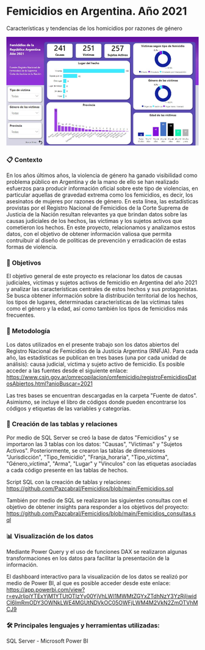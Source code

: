# Femicidios en Argentina. Año 2021
Características y tendencias de los homicidios por razones de género

![Image text](https://github.com/Pazcabral/Femicidios/blob/main/Femicidios.JPG)

### :clipboard: Contexto
En los años últimos años, la violencia de género ha ganado visibilidad como problema público en Argentina y de la mano de ello se han realizado esfuerzos para producir información oficial sobre este tipo de violencias, en particular aquellas de gravedad extrema como los femicidios, es decir, los asesinatos de mujeres por razones de género. En esta línea, las estadísticas provistas por el Registro Nacional de Femicidios de la Corte Suprema de Justicia de la Nación resultan relevantes ya que brindan datos sobre las causas judiciales de los hechos, las víctimas y los sujetos activos que cometieron los hechos. En este proyecto, relacionamos y analizamos estos datos, con el objetivo de obtener información valiosa que permita contruibuir al diseño de políticas de prevención y erradicación de estas formas de violencia. 


### :dart: Objetivos
El objetivo general de este proyecto es relacionar los datos de causas judiciales, víctimas y sujetos activos de femicidio en Argentina del año 2021 y analizar las características centrales de estos hechos y sus protagonistas. Se busca obtener información sobre la distribución territorial de los hechos, los tipos de lugares, determinadas características de las víctimas tales como el género y la edad, así como también los tipos de femicidios más frecuentes. 


### :triangular_ruler: Metodología
Los datos utilizados en el presente trabajo son los datos abiertos del Registro Nacional de Femicidios de la Justicia Argentina (RNFJA). Para cada año, las estadísticas se publican en tres bases (una por cada unidad de análisis): causa judicial, víctima y sujeto activo de femicidio. Es posible acceder a las fuentes desde el siguiente enlace: https://www.csjn.gov.ar/omrecopilacion/omfemicidio/registroFemicidiosDatosAbiertos.html?anioBuscar=2021

Las tres bases se encuentran descargadas en la carpeta "Fuente de datos". Asimismo, se incluye el libro de códigos donde pueden encontrarse los códigos y etiquetas de las variables y categorías.


### :key: Creación de las tablas y relaciones
Por medio de SQL Server se creó la base de datos "Femicidios" y se importaron las 3 tablas con los datos: "Causas", "Víctimas" y "Sujetos Activos". Posteriormente, se crearon las tablas de dimensiones "Jurisdicción", "Tipo_femicidio", "Franja_horaria", "Tipo_víctima", "Género_víctima", "Arma", "Lugar" y "Vínculos" con las etiquetas asociadas a cada código presente en las tablas de hechos. 

Script SQL con la creación de tablas y relaciones: https://github.com/Pazcabral/Femicidios/blob/main/Femicidios.sql

También por medio de SQL se realizaron las siguientes consultas con el objetivo de obtener insights para responder a los objetivos del proyecto: https://github.com/Pazcabral/Femicidios/blob/main/Femicidios_consultas.sql 


### :bar_chart: Visualización de los datos
Mediante Power Query y el uso de funciones DAX se realizaron algunas transformaciones en los datos para facilitar la presentación de la información. 

El dashboard interactivo para la visualización de los datos se realizó por medio de Power BI, al que es posible acceder desde este enlace: https://app.powerbi.com/view?r=eyJrIjoiYTExYjM1YTUtOTIzYy00YjVhLWI1MWMtZGYxZTdhNzY3YzRjIiwidCI6ImRmODY3OWNkLWE4MGUtNDVkOC05OWFjLWM4M2VkN2ZmOTVhMCJ9  


### 🛠️ Principales lenguajes y herramientas utilizadas: </h3>
SQL Server - Microsoft Power BI

